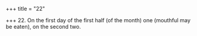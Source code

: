 +++
title = "22"

+++
22. On the first day of the first half (of the month) one (mouthful may be eaten), on the second two.
